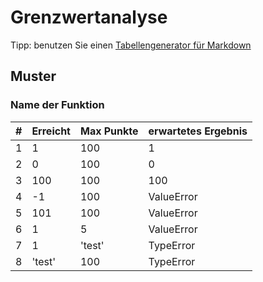 # Grenzwertanalyse

Tipp: benutzen Sie einen [Tabellengenerator für Markdown](https://www.tablesgenerator.com/markdown_tables)

## Muster

### Name der Funktion

| #   | Erreicht | Max Punkte | erwartetes Ergebnis |
| --- | -------- | ---------- | ------------------- |
| 1   | 1        | 100        | 1                   |
| 2   | 0        | 100        | 0                   |
| 3   | 100      | 100        | 100                 |
| 4   | -1       | 100        | ValueError          |
| 5   | 101      | 100        | ValueError          |
| 6   | 1        | 5          | ValueError          |
| 7   | 1        | 'test'     | TypeError           |
| 8   | 'test'   | 100        | TypeError           |
